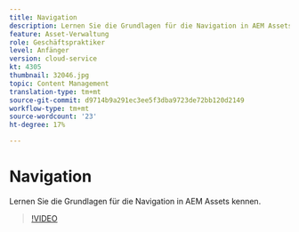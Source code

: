 ```yaml
---
title: Navigation
description: Lernen Sie die Grundlagen für die Navigation in AEM Assets kennen.
feature: Asset-Verwaltung
role: Geschäftspraktiker
level: Anfänger
version: cloud-service
kt: 4305
thumbnail: 32046.jpg
topic: Content Management
translation-type: tm+mt
source-git-commit: d9714b9a291ec3ee5f3dba9723de72bb120d2149
workflow-type: tm+mt
source-wordcount: '23'
ht-degree: 17%

---
```



# Navigation

Lernen Sie die Grundlagen für die Navigation in AEM Assets kennen.

>[!VIDEO](https://video.tv.adobe.com/v/32046/?quality=12&learn=on&hidetitle=true)